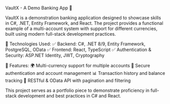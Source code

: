 VaultX - A Demo Banking App 🏦

VaultX is a demonstration banking application designed to showcase skills in C#, .NET, Entity Framework, and React. The project provides a functional example of a multi-account system with support for different currencies, built using modern full-stack development practices.

🔹 Technologies Used:
  ✅ Backend: C#, .NET 8/9, Entity Framework, PostgreSQL, OData
  ✅ Frontend: React, TypeScript
  ✅ Authentication & Security: ASP.NET Identity, JWT, Cryptography

🔹 Features:
  🌍 Multi-currency support for multiple accounts
  🔐 Secure authentication and account management
  📊 Transaction history and balance tracking
  📡 RESTful & OData API with pagination and filtering

This project serves as a portfolio piece to demonstrate proficiency in full-stack development and best practices in C# and React.
